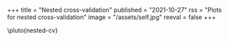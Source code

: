+++
title = "Nested cross-validation"
published = "2021-10-27"
rss = "Plots for nested cross-validation"
image = "/assets/self.jpg"
reeval = false
+++

\pluto{nested-cv}
